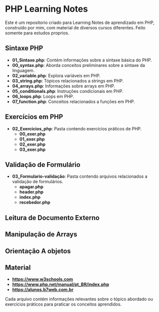 <h1>PHP Learning Notes</h1>

Este é um repositorio criado para Learning Notes de aprendizado em PHP, construido por mim, com material de diversos cursos diferentes. 
Feito somente para estudos proprios. 

## Sintaxe PHP

- **01_Sintaxe.php**: Contém informações sobre a sintaxe básica do PHP.
- **00_syntax.php**: Aborda conceitos preliminares sobre a sintaxe da linguagem.
- **02_variable.php**: Explora variáveis em PHP.
- **03_string.php**: Tópicos relacionados a strings em PHP.
- **04_arrays.php**: Informações sobre arrays em PHP.
- **05_conditionals.php**: Instruções condicionais em PHP.
- **06_loops.php**: Loops em PHP.
- **07_function.php**: Conceitos relacionados a funções em PHP.

## Exercícios em PHP

- **02_Exercicios_php**: Pasta contendo exercícios práticos de PHP.
  - **00_exer.php**
  - **01_exer.php**
  - **02_exer.php**
  - **03_exer.php**

## Validação de Formulário

- **03_Formulario-validação**: Pasta contendo arquivos relacionados a validação de formulários.
  - **apagar.php**
  - **header.php**
  - **index.php**
  - **recebedor.php**

## Leitura de Documento Externo

## Manipulação de Arrays

## Orientação A objetos

  ## Material
- **https://www.w3schools.com**
- **https://www.php.net/manual/pt_BR/index.php**
- **https://alunos.b7web.com.br**

Cada arquivo contém informações relevantes sobre o tópico abordado ou exercícios práticos para praticar os conceitos aprendidos.
